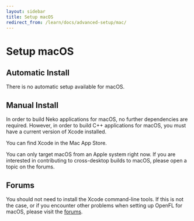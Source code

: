 ```yaml
---
layout: sidebar
title: Setup macOS
redirect_from: /learn/docs/advanced-setup/mac/
---
```


# Setup macOS

## Automatic Install

There is no automatic setup available for macOS.

## Manual Install

In order to build Neko applications for macOS, no further dependencies are required. However, in order to build C++ applications for macOS, you must have a current version of Xcode installed.

You can find Xcode in the Mac App Store.

You can only target macOS from an Apple system right now. If you are interested in contributing to cross-desktop builds to macOS, please open a topic on the forums.

## Forums

You should not need to install the Xcode command-line tools. If this is not the case, or if you encounter other problems when setting up OpenFL for macOS, please visit the [forums](http://community.openfl.org/c/help).

